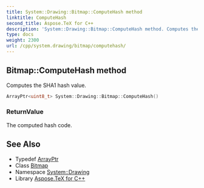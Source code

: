 ```yaml
---
title: System::Drawing::Bitmap::ComputeHash method
linktitle: ComputeHash
second_title: Aspose.TeX for C++
description: 'System::Drawing::Bitmap::ComputeHash method. Computes the SHA1 hash value in C++.'
type: docs
weight: 2300
url: /cpp/system.drawing/bitmap/computehash/
---
```

## Bitmap::ComputeHash method


Computes the SHA1 hash value.

```cpp
ArrayPtr<uint8_t> System::Drawing::Bitmap::ComputeHash()
```


### ReturnValue

The computed hash code.

## See Also

* Typedef [ArrayPtr](../../../system/arrayptr/)
* Class [Bitmap](../)
* Namespace [System::Drawing](../../)
* Library [Aspose.TeX for C++](../../../)
